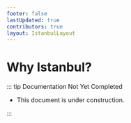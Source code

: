```yaml
---
footer: false
lastUpdated: true
contributors: true
layout: IstanbulLayout
---
```


# Why Istanbul?

::: tip Documentation Not Yet Completed

- This document is under construction.

:::